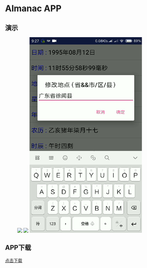# Almanac APP

## 演示

<figure class="third">
    <img src="./ezgif.com-video-to-gif-1.gif">
    <img src="./ezgif.com-video-to-gif-2.gif">
    <img src="./ezgif.com-video-to-gif-3.gif">
</figure>

## APP下载
[点击下载](https://github.com/HuangDayu/AlmanacApp/raw/master/AlmanacApp.apk)
